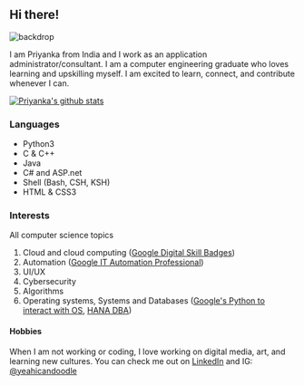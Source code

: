 ## Hi there!

![backdrop](https://user-images.githubusercontent.com/24491389/136679218-5687a30e-76c7-4e8b-9c8b-abbd0d9fa272.png)

I am Priyanka from India and I work as an application administrator/consultant. I am a computer engineering graduate who loves learning and upskilling myself. I am excited to learn, connect, and contribute whenever I can.

<a href="https://github.com/anuraghazra/github-readme-stats"><img align="center" src="https://github-readme-stats.vercel.app/api?username=pinkkoalas&show_icons=true&include_all_commits=true&theme=graywhite&hide_border=true" alt="Priyanka's github stats" /></a> 

### Languages
- Python3
- C & C++
- Java
- C# and ASP.net
- Shell (Bash, CSH, KSH)
- HTML & CSS3

### Interests
All computer science topics
1. Cloud and cloud computing ([Google Digital Skill Badges](https://google.qwiklabs.com/public_profiles/87e6d986-feea-4574-8c0b-537c7b77b8bf))
1. Automation ([Google IT Automation Professional](https://www.credly.com/badges/e3ed6031-d8cf-402a-a3a6-0470c0079fc9?source=linked_in_profile))
1. UI/UX
1. Cybersecurity
1. Algorithms
1. Operating systems, Systems and Databases ([Google's Python to interact with OS](https://www.coursera.org/account/accomplishments/certificate/39XGUR96336C), [HANA DBA](https://www.credly.com/badges/9a550a27-6334-4787-ae5a-05f37e79c143?source=linked_in_profile))

#### Hobbies
When I am not working or coding, I love working on digital media, art, and learning new cultures. You can check me out on [LinkedIn](linkedin.com/priyankarajupatil) and IG: [@yeahicandoodle](instagram.com/yeahicandoodle.com)

<!--
**pinkkoalas/pinkkoalas** is a ✨ _special_ ✨ repository because its `README.md` (this file) appears on your GitHub profile.

Here are some ideas to get you started:

- 🔭 I’m currently working on ...
- 🌱 I’m currently learning ...
- 👯 I’m looking to collaborate on ...
- 🤔 I’m looking for help with ...
- 💬 Ask me about ...
- 📫 How to reach me: ...
- 😄 Pronouns: ...
- ⚡ Fun fact: ...
-->

